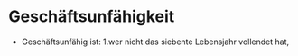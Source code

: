 # Geschäftsunfähigkeit

- Geschäftsunfähig ist: 1.wer nicht das siebente Lebensjahr vollendet hat,

